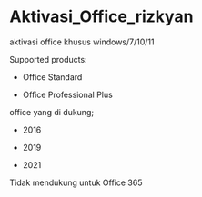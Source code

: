 # Aktivasi_Office_rizkyan
aktivasi office khusus windows/7/10/11

Supported products:
- Office Standard
  
- Office Professional Plus

office yang di dukung;

- 2016

- 2019

- 2021

Tidak mendukung untuk Office 365
